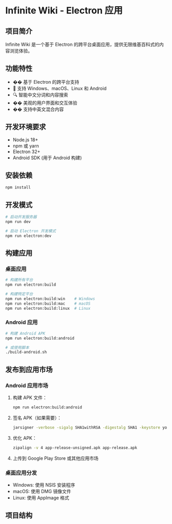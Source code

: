 # Infinite Wiki - Electron 应用

## 项目简介

Infinite Wiki 是一个基于 Electron 的跨平台桌面应用，提供无限维基百科式的内容浏览体验。

## 功能特性

- �� 基于 Electron 的跨平台支持
- 📱 支持 Windows、macOS、Linux 和 Android
- 🔍 智能中文分词和内容搜索
- �� 美观的用户界面和交互体验
- �� 支持中英文混合内容

## 开发环境要求

- Node.js 18+ 
- npm 或 yarn
- Electron 32+
- Android SDK (用于 Android 构建)

## 安装依赖

```bash
npm install
```

## 开发模式

```bash
# 启动开发服务器
npm run dev

# 启动 Electron 开发模式
npm run electron:dev
```

## 构建应用

### 桌面应用

```bash
# 构建所有平台
npm run electron:build

# 构建特定平台
npm run electron:build:win    # Windows
npm run electron:build:mac    # macOS
npm run electron:build:linux  # Linux
```

### Android 应用

```bash
# 构建 Android APK
npm run electron:build:android

# 或使用脚本
./build-android.sh
```

## 发布到应用市场

### Android 应用市场

1. 构建 APK 文件：
   ```bash
   npm run electron:build:android
   ```

2. 签名 APK（如果需要）：
   ```bash
   jarsigner -verbose -sigalg SHA1withRSA -digestalg SHA1 -keystore your-keystore.keystore app-release-unsigned.apk alias_name
   ```

3. 优化 APK：
   ```bash
   zipalign -v 4 app-release-unsigned.apk app-release.apk
   ```

4. 上传到 Google Play Store 或其他应用市场

### 桌面应用分发

- Windows: 使用 NSIS 安装程序
- macOS: 使用 DMG 镜像文件
- Linux: 使用 AppImage 格式

## 项目结构
